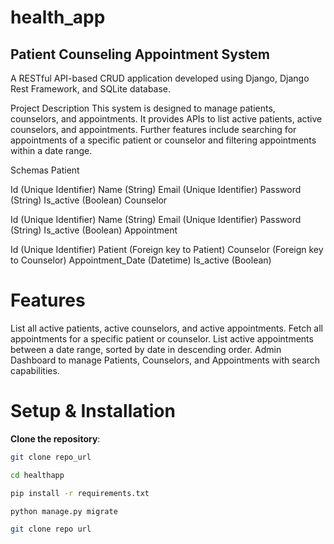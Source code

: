 # health_app
## Patient Counseling Appointment System
A RESTful API-based CRUD application developed using Django, Django Rest Framework, and SQLite database.

Project Description
This system is designed to manage patients, counselors, and appointments. It provides APIs to list active patients, active counselors, and appointments. Further features include searching for appointments of a specific patient or counselor and filtering appointments within a date range.

Schemas
Patient

Id (Unique Identifier)
Name (String)
Email (Unique Identifier)
Password (String)
Is_active (Boolean)
Counselor

Id (Unique Identifier)
Name (String)
Email (Unique Identifier)
Password (String)
Is_active (Boolean)
Appointment

Id (Unique Identifier)
Patient (Foreign key to Patient)
Counselor (Foreign key to Counselor)
Appointment_Date (Datetime)
Is_active (Boolean)
# Features
List all active patients, active counselors, and active appointments.
Fetch all appointments for a specific patient or counselor.
List active appointments between a date range, sorted by date in descending order.
Admin Dashboard to manage Patients, Counselors, and Appointments with search capabilities.

# Setup & Installation
**Clone the repository**:
```bash
git clone repo_url
```
```bash
cd healthapp
```
```bash
pip install -r requirements.txt
```
```bash
python manage.py migrate
```
```bash
git clone repo url
```

